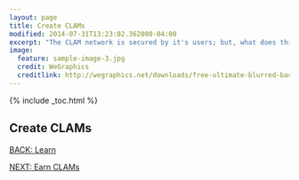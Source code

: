 ```yaml
---
layout: page
title: Create CLAMs
modified: 2014-07-31T13:23:02.362000-04:00
excerpt: "The CLAM network is secured by it's users; but, what does this mean?"
image:
  feature: sample-image-3.jpg
  credit: WeGraphics
  creditlink: http://wegraphics.net/downloads/free-ultimate-blurred-background-pack/
---
```


{% include _toc.html %}

## Create CLAMs

<div><a markdown="0" href="{{ site.url }}/learn" class="btn">BACK: Learn</a>

<a markdown="0" href="{{ site.url }}/learn" class="btn">NEXT: Earn CLAMs</a></div>